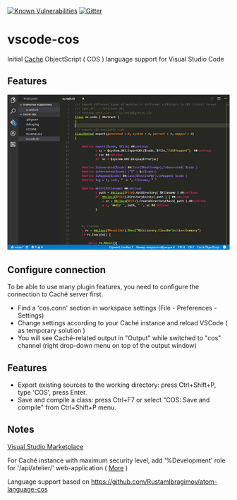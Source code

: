 [![Known Vulnerabilities](https://snyk.io/test/github/doublefint/vscode-cos/badge.svg)](https://snyk.io/test/github/doublefint/vscode-cos) [![Gitter](https://img.shields.io/badge/chat-on%20telegram-blue.svg)](https://t.me/joinchat/FoZ4MxJTrP8FaYs1_iFgUQ)

# vscode-cos

Initial [Cache](http://www.intersystems.com/our-products/cache/cache-overview/) ObjectScript ( COS ) language support for Visual Studio Code

Features
--------

![example](images/screenshot.png)

Configure connection
--------------------

To be able to use many plugin features, you need to configure the connection to Caché server first.

- Find a 'cos.conn' section in workspace settings (File - Preferences - Settings)
- Change settings according to your Caché instance and reload VSCode ( as temporary solution )
- You will see Caché-related output in "Output" while switched to "cos" channel (right drop-down menu on top of the output window) 

Features
--------

+ Export existing sources to the working directory: press Ctrl+Shift+P, type 'COS', press Enter.
+ Save and compile a class: press Ctrl+F7 or select "COS: Save and compile" from Ctrl+Shift+P menu.

Notes
-----

[Visual Studio Marketplace](https://marketplace.visualstudio.com/items?itemName=doublefint.vscode-cos)

For Caché instance with maximum security level, add '%Development' role for '/api/atelier/' web-application ( [More]( https://community.intersystems.com/post/using-atelier-rest-api) )

Language support based on https://github.com/RustamIbragimov/atom-language-cos

